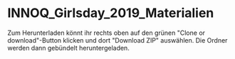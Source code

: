 # INNOQ_Girlsday_2019_Materialien

Zum Herunterladen könnt ihr rechts oben auf den grünen "Clone or download"-Button klicken und dort "Download ZIP" auswählen. Die Ordner werden dann gebündelt heruntergeladen.
